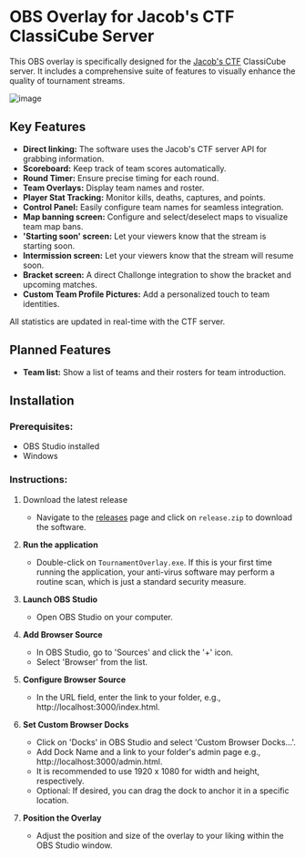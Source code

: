 # OBS Overlay for Jacob's CTF ClassiCube Server

This OBS overlay is specifically designed for the [Jacob's CTF](https://jacobsc.tf) ClassiCube server. It includes a comprehensive suite of features to visually enhance the quality of tournament streams. 

![image](https://github.com/ddinan/ctf-obs-overlay/assets/19647340/fc86d98c-c9a9-44e0-a4f6-d191b84b4039)

## Key Features

- **Direct linking:** The software uses the Jacob's CTF server API for grabbing information.
- **Scoreboard:** Keep track of team scores automatically.
- **Round Timer:** Ensure precise timing for each round.
- **Team Overlays:** Display team names and roster.
- **Player Stat Tracking:** Monitor kills, deaths, captures, and points.
- **Control Panel:** Easily configure team names for seamless integration.
- **Map banning screen:** Configure and select/deselect maps to visualize team map bans.
- **'Starting soon' screen:** Let your viewers know that the stream is starting soon.
- **Intermission screen:** Let your viewers know that the stream will resume soon.
- **Bracket screen:** A direct Challonge integration to show the bracket and upcoming matches.
- **Custom Team Profile Pictures:** Add a personalized touch to team identities.

All statistics are updated in real-time with the CTF server.

## Planned Features
- **Team list:** Show a list of teams and their rosters for team introduction.

## Installation

### Prerequisites:
- OBS Studio installed
- Windows
  
### Instructions:

1. Download the latest release
   - Navigate to the [releases](https://github.com/ddinan/ctf-obs-overlay/releases) page and click on `release.zip` to download the software.

2. **Run the application**
   - Double-click on `TournamentOverlay.exe`. If this is your first time running the application, your anti-virus software may perform a routine scan, which is just a standard security measure.
  
3. **Launch OBS Studio**
   - Open OBS Studio on your computer.
  
4. **Add Browser Source**
   - In OBS Studio, go to 'Sources' and click the '+' icon.
   - Select 'Browser' from the list.
  
5. **Configure Browser Source**
   - In the URL field, enter the link to your folder, e.g., http://localhost:3000/index.html.
  
6. **Set Custom Browser Docks**
   - Click on 'Docks' in OBS Studio and select 'Custom Browser Docks...'.
   - Add Dock Name and a link to your folder's admin page e.g., http://localhost:3000/admin.html.
   - It is recommended to use 1920 x 1080 for width and height, respectively.
   - Optional: If desired, you can drag the dock to anchor it in a specific location.
  
7. **Position the Overlay**
   - Adjust the position and size of the overlay to your liking within the OBS Studio window.
